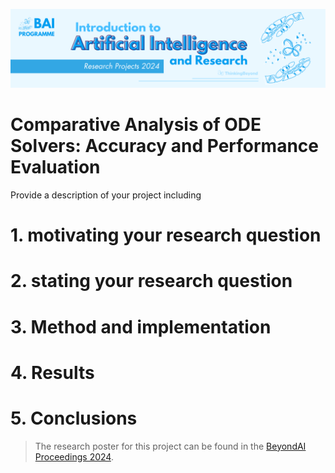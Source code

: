 ![BeyondAI Banner for Research Projects](../BeyondAI_Banner_Research_Projects_2024.png)

# Comparative Analysis of ODE Solvers: Accuracy and Performance Evaluation

Provide a description of your project including 

# 1. motivating your research question
# 2. stating your research question
# 3. Method and implementation
# 4. Results
# 5. Conclusions

> The research poster for this project can be found in the [BeyondAI Proceedings 2024](https://thinkingbeyond.education/beyondai_proceedings_2024/).
